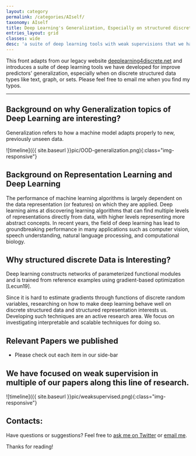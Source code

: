 ```yaml
---
layout: category
permalink: /categories/AIself/
taxonomy: AIself
title: Deep Learning's Generalization, Especially on structured discrete data
entries_layout: grid
classes: wide
desc: 'a suite of deep learning tools with weak supervisions that we have developed for structured data'
---
```



<div>
    This front adapts from our legacy website <a href="http://deeplearning4discrete.net/">deeplearning4discrete.net</a>  and introduces a suite of
    deep learning tools we have developed for improve predictors' generalization, especially when on discrete structured 
    data types like text, graph, or sets.  Please feel free to email me when you find my typos. 

</div>

<hr>

## Background on why Generalization topics of Deep Learning are interesting? 
Generalization refers to how a machine model adapts properly to new, previously unseen data. 


![timeline]({{ site.baseurl }}pic/OOD-generalization.png){:class="img-responsive"}


## Background on Representation Learning and Deep Learning

The performance of machine learning algorithms is largely dependent on the
 data representation (or features) on which they are
applied. Deep learning aims at discovering learning algorithms that can
find multiple levels of representations directly from data, with higher
levels representing more abstract concepts. In recent years,
the field of deep learning has lead to groundbreaking performance in many applications such as computer vision, speech understanding, natural language processing, and computational biology.


## Why structured discrete Data is Interesting? 

Deep learning constructs networks of parameterized functional modules and is trained  from reference examples using gradient-based optimization [Lecun19]. 

Since it is hard to estimate gradients through functions of discrete random variables, researching on how to make deep learning 
behave well on discrete structured data and structured representation interests us. 
Developing such techniques are an active research area. We focus on investigating interpretable and scalable techniques for doing so.


## Relevant Papers we published 

+ Please check out each item in our side-bar


## We have focused on weak supervision in multiple of our papers along this line of research. 

![timeline]({{ site.baseurl }}pic/weaksupervised.png){:class="img-responsive"}


## Contacts:
Have questions or suggestions? Feel free to [ask me on Twitter](https://twitter.com/Qdatalab) or [email me](http://www.cs.virginia.edu/yanjun/).

Thanks for reading!


<!--
<h1> Blog Posts </h1>

<hr>

<div class="posts">

  {% for post in site.posts  %}

  <div class="post">
    <h1 class="post-title">
      <a href="{{ site.baseurl }}{{ post.url }}">
        {{ post.title }}
      </a>
    </h1>

    <span class="post-date">{{ post.date | date_to_string }}</span>

    {{ post.content }}
  </div>
  {% endfor %}
</div>
-->
